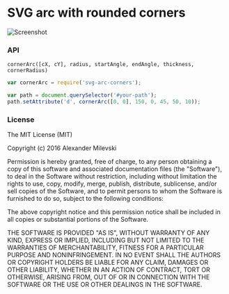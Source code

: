 # SVG arc with rounded corners

![Screenshot](https://cloud.githubusercontent.com/assets/26884/15583217/33b4a9f2-2375-11e6-8a53-eaeda12d3106.png)

### API

`cornerArc([cX, cY], radius, startAngle, endAngle, thickness, cornerRadius)`

```js
var cornerArc = require('svg-arc-corners');

var path = document.querySelector('#your-path');
path.setAttribute('d', cornerArc([0, 0], 150, 0, 45, 50, 10));
```

### License

The MIT License (MIT)

Copyright (c) 2016 Alexander Milevski

Permission is hereby granted, free of charge, to any person obtaining a copy
of this software and associated documentation files (the "Software"), to deal
in the Software without restriction, including without limitation the rights
to use, copy, modify, merge, publish, distribute, sublicense, and/or sell
copies of the Software, and to permit persons to whom the Software is
furnished to do so, subject to the following conditions:

The above copyright notice and this permission notice shall be included in all
copies or substantial portions of the Software.

THE SOFTWARE IS PROVIDED "AS IS", WITHOUT WARRANTY OF ANY KIND, EXPRESS OR
IMPLIED, INCLUDING BUT NOT LIMITED TO THE WARRANTIES OF MERCHANTABILITY,
FITNESS FOR A PARTICULAR PURPOSE AND NONINFRINGEMENT. IN NO EVENT SHALL THE
AUTHORS OR COPYRIGHT HOLDERS BE LIABLE FOR ANY CLAIM, DAMAGES OR OTHER
LIABILITY, WHETHER IN AN ACTION OF CONTRACT, TORT OR OTHERWISE, ARISING FROM,
OUT OF OR IN CONNECTION WITH THE SOFTWARE OR THE USE OR OTHER DEALINGS IN THE
SOFTWARE.
